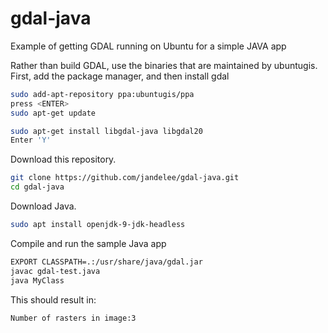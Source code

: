 # gdal-java
Example of getting GDAL running on Ubuntu for a simple JAVA app

Rather than build GDAL, use the binaries that are maintained by ubuntugis.  First, add the package manager, and then install gdal
```bash
sudo add-apt-repository ppa:ubuntugis/ppa
press <ENTER>
sudo apt-get update

sudo apt-get install libgdal-java libgdal20
Enter 'Y'
```

Download this repository.
```bash
git clone https://github.com/jandelee/gdal-java.git
cd gdal-java
```

Download Java.
```bash
sudo apt install openjdk-9-jdk-headless
```

Compile and run the sample Java app
```bash
EXPORT CLASSPATH=.:/usr/share/java/gdal.jar
javac gdal-test.java
java MyClass
```

This should result in:
```bash
Number of rasters in image:3
```
